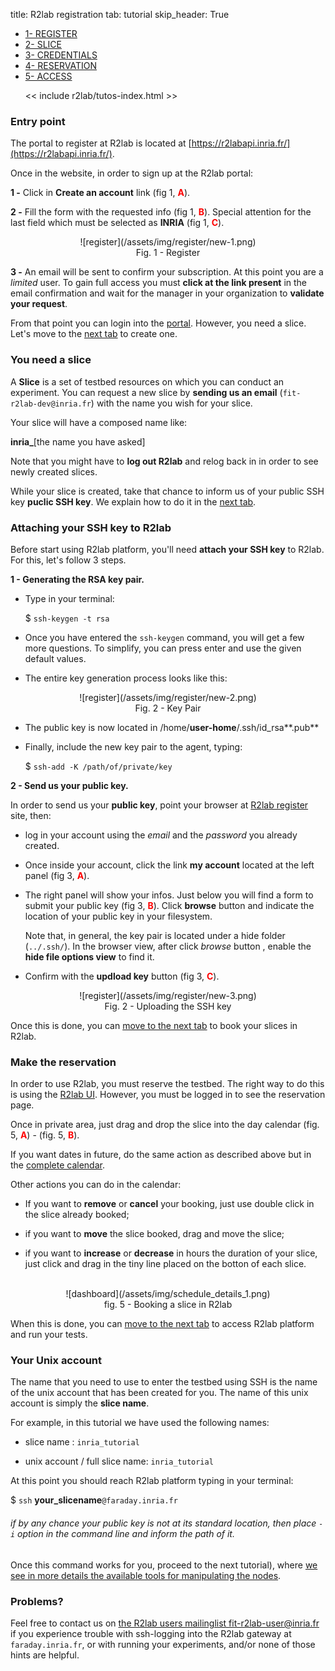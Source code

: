 title: R2lab registration
tab: tutorial
skip_header: True

<script src="/assets/r2lab/open-tab.js"></script>
<script src="/assets/js/diff.js"></script>
<script src="/assets/r2lab/r2lab-diff.js"></script>
<style>@import url("/assets/r2lab/r2lab-diff.css")</style>


<ul class="nav nav-tabs">
  <li class="active"> <a href="#REGISTER">1- REGISTER</a> </li>
  <li> <a href="#SLICE">2- SLICE</a></li>
  <li> <a href="#CREDENTIALS">3- CREDENTIALS</a></li>
  <li> <a href="#RESERVATION">4- RESERVATION</a></li>
  <li> <a href="#ACCESS">5- ACCESS</a></li>

  << include r2lab/tutos-index.html >>
</ul>


<div id="contents" class="tab-content" markdown="1">

<!------------ REGISTER ------------>
<div id="REGISTER" class="tab-pane fade in active" markdown="1">

### Entry point

The portal to register at R2lab is located at
[https://r2labapi.inria.fr/](https://r2labapi.inria.fr/).

Once in the website, in order to sign up at the R2lab portal:

**1 -** Click in **Create an account** link (fig 1, <font color="red">**A**</font>).

**2 -** Fill the form with the requested info (fig 1, <font color="red">**B**</font>).
Special attention for the last field which must be selected as **INRIA** (fig 1, <font color="red">**C**</font>).

<center>
![register](/assets/img/register/new-1.png)<br/>
Fig. 1 - Register
</center>

**3 -** An email will be sent to confirm your subscription. At this
  point you are a *limited* user. To gain full access you must **click
  at the link present** in the email confirmation and wait for the
  manager in your organization to **validate your request**.

From that point you can login into the [portal](http://r2lab.inria.fr/index.md).
However, you need a slice. Let's move to the [next tab](javascript:open_tab('SLICE')) to create one.

</div>

<!------------ SLICE ------------>
<div id="SLICE" class="tab-pane fade" markdown="1">

### You need a slice

A **Slice** is a set of testbed resources on which you can conduct an
experiment. You can request a new slice by **sending us an email** (`fit-r2lab-dev@inria.fr`) with the name
you wish for your slice.

Your slice will have a composed name like:

**inria_**[the name you have asked]

Note that you might have to **log out R2lab** and relog back in in order to see
newly created slices.

While your slice is created, take that chance to inform us of your public SSH key **puclic SSH key**.
We explain how to do it in the [next
tab](javascript:open_tab('CREDENTIALS')).

</div>

<!------------ R2LAB ------------>
<div id="CREDENTIALS" class="tab-pane fade" markdown="1">

### Attaching your SSH key to R2lab

Before start using R2lab platform, you'll need **attach your SSH key** to
R2lab. For this, let's follow 3 steps.

**1 - Generating the RSA key pair.**

  - Type in your terminal:

    $ `ssh-keygen -t rsa`

  - Once you have entered the `ssh-keygen` command, you will get a few more questions.
    To simplify, you can press enter and use the given default values.

  - The entire key generation process looks like this:
  <center>
  ![register](/assets/img/register/new-2.png)<br/>
  Fig. 2 - Key Pair
  </center>

  - The public key is now located in /home/**user-home**/.ssh/id_rsa**.pub**

  - Finally, include the new key pair to the agent, typing:

    $ `ssh-add -K /path/of/private/key`

**2 - Send us your public key.**

  In order to send us your **public key**, point your browser at [R2lab register](http://r2labapi.inria.fr/) site, then:

  - log in your account using the *email* and the *password* you already created.

  - Once inside your account, click the link **my account** located at the left panel (fig 3, <font color="red">**A**</font>).

  - The right panel will show your infos. Just below you will find a form to submit your public key (fig 3, <font color="red">**B**</font>). Click **browse** button and indicate the location of your public key in your filesystem.

    Note that, in general, the key pair is located under a hide folder (`../.ssh/`).
    In the browser view, after click *browse* button , enable the **hide file options view** to find it.

  - Confirm with the **updload key** button (fig 3, <font color="red">**C**</font>).

  <center>
  ![register](/assets/img/register/new-3.png)<br/>
  Fig. 2 - Uploading the SSH key
  </center>

Once this is done, you can [move to the next
tab](javascript:open_tab('RESERVATION')) to book your slices in R2lab.

</div>

<!------------ RESERVATION ------------>
<div id="RESERVATION" class="tab-pane fade" markdown="1">

### Make the reservation

In order to use R2lab, you must reserve the testbed. The right way to do this is
using the [R2lab UI](http://r2lab.inria.fr/run.md).
However, you must be logged in to see the reservation page.

Once in private area, just drag and drop the slice into the day calendar
(fig. 5, <font color="red">**A**</font>) - (fig. 5, <font color="red">**B**</font>).

If you want dates in future, do the same action as described above but in the [complete
calendar](http://r2lab.inria.fr/book.md).

Other actions you can do in the calendar:

- If you want to **remove** or **cancel** your booking, just use double click in
the slice already booked;

- if you want to **move** the slice booked, drag and move the slice;

- if you want to **increase** or **decrease** in hours the duration of your slice,
just click and drag in the tiny line placed on the botton of each slice.
<br/>
<center>
![dashboard](/assets/img/schedule_details_1.png)<br/>
fig. 5 - Booking a slice in R2lab
</center>

When this is done, you can [move to the next tab](javascript:open_tab('ACCESS'))
to access R2lab platform and run your tests.

</div>


<!------------ ACCESS ------------>
<div id="ACCESS" class="tab-pane fade" markdown="1">

### Your Unix account

The name that you need to use to enter the testbed using SSH is the
name of the unix account that has been created for you. The name of
this unix account is simply the **slice name**.

For example, in this tutorial we have used the following names:

* slice name : `inria_tutorial`

* unix account / full slice name: `inria_tutorial`

At this point you should reach R2lab platform typing in your terminal:

$ `ssh` **your_slicename**`@faraday.inria.fr`

*<h6>if by any chance your public key is not at its standard location, then place `-i` option in the command line and inform the path of it.</h6>*

Once this command works for you, proceed to the next tutorial), where [we see in more details the available tools
for manipulating the nodes](tuto-200-shell-tools.md).

### Problems?

Feel free to contact us on [the R2lab users mailinglist
fit-r2lab-user@inria.fr](mailto:fit-r2lab-user@inria.fr) if you experience trouble with ssh-logging into the R2lab gateway at `faraday.inria.fr`, or with running your experiments, and/or none of those hints are helpful.

</div>

</div> <!-- end div contents -->

